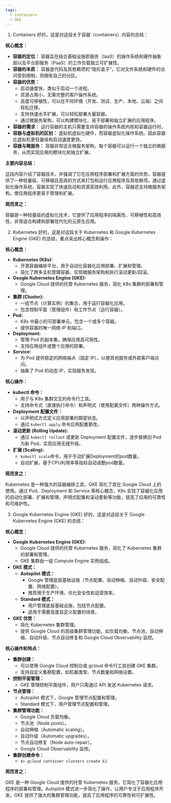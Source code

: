 ```yaml
---
tags:
  - Containers
  - GKE
---
```

1. Containers
好的，这是对这段关于容器（containers）内容的总结：

**核心概念：**

- **容器的定位：** 容器旨在结合基础设施即服务（IaaS）的操作系统和硬件抽象层以及平台即服务（PaaS）的工作负载独立可扩展性。
- **容器的本质：** 容器是代码及其依赖项的“隐形盒子”，它对文件系统和硬件的访问受到限制，但拥有自己的分区。
- **容器的优势：**
    - 启动速度快，类似于启动一个进程。
    - 资源占用小，无需完整的客户操作系统。
    - 高度可移植性，可以在不同环境（开发、测试、生产、本地、云端）之间轻松迁移。
    - 支持快速水平扩展，可以轻松部署大量容器。
    - 通过微服务架构，可以构建模块化、易于部署和独立扩展的应用程序。
- **容器的需求：** 运行容器的主机只需要支持容器的操作系统内核和容器运行时。
- **容器与虚拟机的区别：** 虚拟机虚拟化硬件，而容器虚拟化操作系统。因此容器比虚拟机更轻量级和启动速度更快。
- **容器与微服务：** 容器非常适合微服务架构，每个容器可以运行一个独立的微服务，从而实现应用的模块化和独立扩展。

**主要内容总结：**

这段内容介绍了容器技术，并强调了它在应用程序部署和扩展方面的优势。容器提供了一种轻量级、可移植且高效的方式来打包和运行应用程序及其依赖项。通过虚拟化操作系统，容器实现了快速启动和资源高效利用。此外，容器还支持微服务架构，使应用程序更易于管理和扩展。

**简而言之：**

容器是一种轻量级的虚拟化技术，它提供了应用程序的隔离性、可移植性和高效性，非常适合构建和部署现代化的云原生应用。

2. Kubernetes
好的，这是对这段关于 Kubernetes 和 Google Kubernetes Engine (GKE) 的总结，重点突出核心概念和操作：

**核心概念：**

- **Kubernetes (K8s):**
    - 开源容器编排平台，用于自动化容器化应用部署、扩展和管理。
    - 简化了跨多主机管理容器、实现微服务架构和执行滚动更新/回滚。
- **Google Kubernetes Engine (GKE):**
    - Google Cloud 提供的托管 Kubernetes 服务，简化 K8s 集群的部署和管理。
- **集群 (Cluster):**
    - 一组节点（计算实例）的集合，用于运行容器化应用。
    - 包含控制平面（管理组件）和工作节点（运行容器）。
- **Pod:**
    - K8s 中最小的可部署单元，包含一个或多个容器。
    - 提供容器的唯一网络 IP 和端口。
- **Deployment:**
    - 管理 Pod 的副本集，确保应用高可用性。
    - 支持应用组件或整个应用的部署。
- **Service:**
    - 为 Pod 提供稳定的网络端点（固定 IP），以便其他服务或外部客户端访问。
    - 抽象了 Pod 的动态 IP，实现服务发现。

**核心操作：**

- **kubectl 命令：**
    - 用于与 K8s 集群交互的命令行工具。
    - 支持命令式（直接执行命令）和声明式（使用配置文件）两种操作方式。
- **Deployment 配置文件：**
    - 以声明式方式定义应用部署的期望状态。
    - 通过 `kubectl apply` 命令应用配置更改。
- **滚动更新 (Rolling Update):**
    - 通过 `kubectl rollout` 或更新 Deployment 配置文件，逐步替换旧 Pod 为新 Pod，实现应用无缝升级。
- **扩展 (Scaling):**
    - `kubectl scale`命令，用于手动扩展Deployment的pod数量。
    - 自动扩展，基于CPU利用率等指标自动调整pod数量。

**简而言之：**

Kubernetes 是一种强大的容器编排工具，GKE 简化了其在 Google Cloud 上的使用。通过 Pod、Deployment 和 Service 等核心概念，K8s 实现了容器化应用的自动化部署、扩展和管理。声明式配置和滚动更新等功能，提高了应用的可靠性和可维护性。


3. Google Kubernetes Engine (GKE)
好的，这是对这段关于 Google Kubernetes Engine (GKE) 的总结：

**核心概念：**

- **Google Kubernetes Engine (GKE):**
    - Google Cloud 提供的托管 Kubernetes 服务，简化了 Kubernetes 集群的部署和管理。
    - GKE 集群由一组 Compute Engine 实例组成。
- **GKE 模式：**
    - **Autopilot 模式：**
        - Google 管理底层基础设施（节点配置、自动伸缩、自动升级、安全配置、网络配置）。
        - 推荐用于生产环境，优化安全性和运营效率。
    - **Standard 模式：**
        - 用户管理底层基础设施，包括节点配置。
        - 适用于需要高度自定义配置的场景。
- **GKE 优势：**
    - 简化 Kubernetes 集群管理。
    - 提供 Google Cloud 的高级集群管理功能，如负载均衡、节点池、自动伸缩、自动升级、节点自动修复和 Google Cloud Observability 监控。

**核心操作和特点：**

- **集群创建：**
    - 可以使用 Google Cloud 控制台或 gcloud 命令行工具创建 GKE 集群。
    - 支持自定义集群配置，如机器类型、节点数量和网络设置。
- **控制平面管理：**
    - GKE 管理控制平面组件，用户只需通过 API 发送 Kubernetes 请求。
- **节点管理：**
    - Autopilot 模式下，Google 管理节点配置和管理。
    - Standard 模式下，用户管理节点配置和管理。
- **集群管理功能：**
    - Google Cloud 负载均衡。
    - 节点池（Node pools）。
    - 自动伸缩（Automatic scaling）。
    - 自动升级（Automatic upgrades）。
    - 节点自动修复（Node auto-repair）。
    - Google Cloud Observability 监控。
- **集群创建命令：**
    - `$> gcloud container clusters create k1`

**简而言之：**

GKE 是一种 Google Cloud 提供的托管 Kubernetes 服务，它简化了容器化应用程序的部署和管理。Autopilot 模式进一步简化了操作，让用户专注于应用程序开发。GKE 提供了强大的集群管理功能，提高了应用程序的可靠性和可扩展性。

